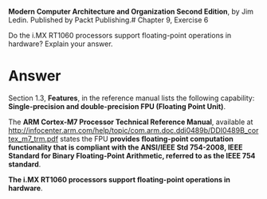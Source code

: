 __Modern Computer Architecture and Organization Second Edition__, by Jim Ledin. Published by Packt Publishing.# Chapter 9, Exercise 6

Do the i.MX RT1060 processors support floating-point operations in hardware? Explain your answer.

# Answer
Section 1.3, **Features**, in the reference manual lists the following capability: **Single-precision and double-precision FPU (Floating Point Unit)**.

The **ARM Cortex-M7 Processor Technical Reference Manual**, available at http://infocenter.arm.com/help/topic/com.arm.doc.ddi0489b/DDI0489B_cortex_m7_trm.pdf states the FPU  **provides floating-point computation functionality that is compliant with the ANSI/IEEE Std 754-2008, IEEE Standard for Binary Floating-Point Arithmetic, referred to as the IEEE 754 standard**.

**The i.MX RT1060 processors support floating-point operations in hardware**.